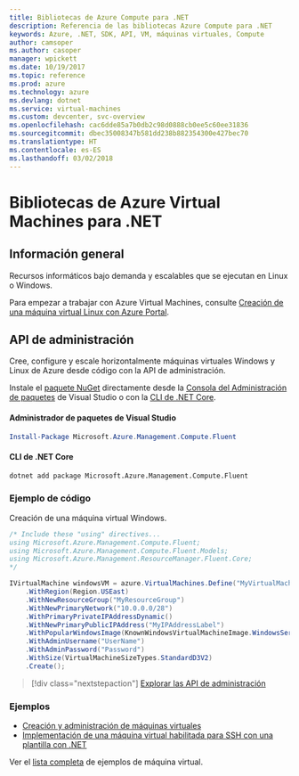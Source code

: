 ```yaml
---
title: Bibliotecas de Azure Compute para .NET
description: Referencia de las bibliotecas Azure Compute para .NET
keywords: Azure, .NET, SDK, API, VM, máquinas virtuales, Compute
author: camsoper
ms.author: casoper
manager: wpickett
ms.date: 10/19/2017
ms.topic: reference
ms.prod: azure
ms.technology: azure
ms.devlang: dotnet
ms.service: virtual-machines
ms.custom: devcenter, svc-overview
ms.openlocfilehash: cac6dde85a7b0db2c98d0888cb0ee5c60ee31836
ms.sourcegitcommit: dbec35008347b581dd238b882354300e427bec70
ms.translationtype: HT
ms.contentlocale: es-ES
ms.lasthandoff: 03/02/2018
---
```

# <a name="azure-virtual-machine-libraries-for-net"></a>Bibliotecas de Azure Virtual Machines para .NET

## <a name="overview"></a>Información general

Recursos informáticos bajo demanda y escalables que se ejecutan en Linux o Windows.

Para empezar a trabajar con Azure Virtual Machines, consulte [Creación de una máquina virtual Linux con Azure Portal](https://review.docs.microsoft.com/azure/virtual-machines/linux/quick-create-portal).

## <a name="management-apis"></a>API de administración

Cree, configure y escale horizontalmente máquinas virtuales Windows y Linux de Azure desde código con la API de administración.

Instale el [paquete NuGet](https://www.nuget.org/packages/Microsoft.Azure.Management.Compute.Fluent) directamente desde la [Consola del Administración de paquetes][PackageManager] de Visual Studio o con la [CLI de .NET Core][DotNetCLI].

#### <a name="visual-studio-package-manager"></a>Administrador de paquetes de Visual Studio

```powershell
Install-Package Microsoft.Azure.Management.Compute.Fluent
```

#### <a name="net-core-cli"></a>CLI de .NET Core

```bash
dotnet add package Microsoft.Azure.Management.Compute.Fluent
```

### <a name="code-example"></a>Ejemplo de código

Creación de una máquina virtual Windows.

```csharp
/* Include these "using" directives...
using Microsoft.Azure.Management.Compute.Fluent;
using Microsoft.Azure.Management.Compute.Fluent.Models;
using Microsoft.Azure.Management.ResourceManager.Fluent.Core;
*/

IVirtualMachine windowsVM = azure.VirtualMachines.Define("MyVirtualMachine")
    .WithRegion(Region.USEast)
    .WithNewResourceGroup("MyResourceGroup")
    .WithNewPrimaryNetwork("10.0.0.0/28")
    .WithPrimaryPrivateIPAddressDynamic()
    .WithNewPrimaryPublicIPAddress("MyIPAddressLabel")
    .WithPopularWindowsImage(KnownWindowsVirtualMachineImage.WindowsServer2012R2Datacenter)
    .WithAdminUsername("UserName")
    .WithAdminPassword("Password")
    .WithSize(VirtualMachineSizeTypes.StandardD3V2)
    .Create();
```

> [!div class="nextstepaction"]
> [Explorar las API de administración](https://docs.microsoft.com/dotnet/api/overview/azure/virtualmachines/management?view=azure-dotnet)

### <a name="samples"></a>Ejemplos

* [Creación y administración de máquinas virtuales](/dotnet/azure/dotnet-sdk-azure-virtual-machine-samples)
* [Implementación de una máquina virtual habilitada para SSH con una plantilla con .NET](https://azure.microsoft.com/resources/samples/resource-manager-dotnet-template-deployment/)

Ver el [lista completa](https://azure.microsoft.com/resources/samples/?platform=dotnet&term=VM) de ejemplos de máquina virtual.

[PackageManager]: https://docs.microsoft.com/nuget/tools/package-manager-console
[DotNetCLI]: https://docs.microsoft.com/dotnet/core/tools/dotnet-add-package
